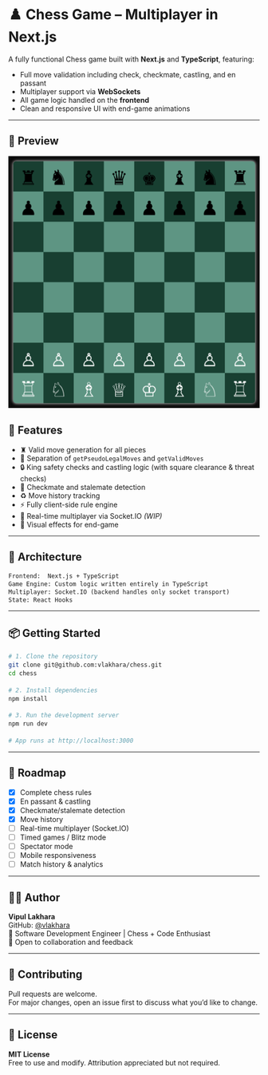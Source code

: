 # ♟️ Chess Game – Multiplayer in Next.js

A fully functional Chess game built with **Next.js** and **TypeScript**, featuring:

- Full move validation including check, checkmate, castling, and en passant  
- Multiplayer support via **WebSockets**  
- All game logic handled on the **frontend**  
- Clean and responsive UI with end-game animations

---

## 📸 Preview

![Chess Game Screenshot](./public/chess-preview.png)

## 🚀 Features

- ♜ Valid move generation for all pieces  
- 🧠 Separation of `getPseudoLegalMoves` and `getValidMoves`  
- 🔒 King safety checks and castling logic (with square clearance & threat checks)  
- 🏁 Checkmate and stalemate detection  
- ♻️ Move history tracking  
- ⚡ Fully client-side rule engine  
- 🔌 Real-time multiplayer via Socket.IO *(WIP)*  
- 🎨 Visual effects for end-game  

---

## 🧠 Architecture

```
Frontend:  Next.js + TypeScript  
Game Engine: Custom logic written entirely in TypeScript  
Multiplayer: Socket.IO (backend handles only socket transport)  
State: React Hooks  
```

---

## 📦 Getting Started

```bash
# 1. Clone the repository
git clone git@github.com:vlakhara/chess.git
cd chess

# 2. Install dependencies
npm install

# 3. Run the development server
npm run dev

# App runs at http://localhost:3000
```

---

## 📅 Roadmap

- [x] Complete chess rules  
- [x] En passant & castling  
- [x] Checkmate/stalemate detection  
- [x] Move history  
- [ ] Real-time multiplayer (Socket.IO)  
- [ ] Timed games / Blitz mode  
- [ ] Spectator mode  
- [ ] Mobile responsiveness  
- [ ] Match history & analytics  

---

## 🧑‍💻 Author

**Vipul Lakhara**  
GitHub: [@vlakhara](https://github.com/vlakhara)  
💼 Software Development Engineer | Chess + Code Enthusiast  
💬 Open to collaboration and feedback

---

## 🤝 Contributing

Pull requests are welcome.  
For major changes, open an issue first to discuss what you’d like to change.

---

## 📄 License

**MIT License**  
Free to use and modify. Attribution appreciated but not required.
